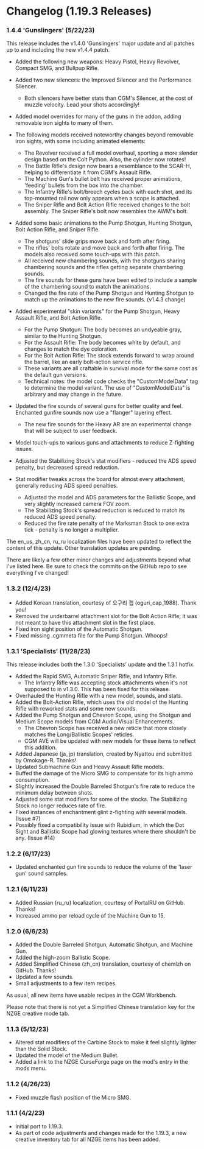 # Changelog (1.19.3 Releases)




### 1.4.4 'Gunslingers' (5/22/23)
This release includes the v1.4.0 'Gunslingers' major update and all patches up to and including the new v1.4.4 patch.

* Added the following new weapons: Heavy Pistol, Heavy Revolver, Compact SMG, and Bullpup Rifle.
* Added two new silencers: the Improved Silencer and the Performance Silencer.
  -  Both silencers have better stats than CGM's Silencer, at the cost of muzzle velocity. Lead your shots accordingly!
  
* Added model overrides for many of the guns in the addon, adding removable iron sights to many of them.
* The following models received noteworthy changes beyond removable iron sights, with some including animated elements:
  -  The Revolver received a full model overhaul, sporting a more slender design based on the Colt Python. Also, the cylinder now rotates!
  -  The Battle Rifle's design now bears a resemblance to the SCAR-H, helping to differentiate it from CGM's Assault Rifle.
  -  The Machine Gun's bullet belt has received proper animations, 'feeding' bullets from the box into the chamber.
  -  The Infantry Rifle's bolt/breech cycles back with each shot, and its top-mounted rail now only appears when a scope is attached.
  -  The Sniper Rifle and Bolt Action Rifle received changes to the bolt assembly. The Sniper Rifle's bolt now resembles the AWM's bolt.
  
* Added some basic animations to the Pump Shotgun, Hunting Shotgun, Bolt Action Rifle, and Sniper Rifle.
  -  The shotguns' slide grips move back and forth after firing.
  -  The rifles' bolts rotate and move back and forth after firing. The models also received some touch-ups with this patch.
  -  All received new chambering sounds, with the shotguns sharing chambering sounds and the rifles getting separate chambering sounds.
  -  The fire sounds for these guns have been edited to include a sample of the chambering sound to match the animations.
  -  Changed the fire rate of the Pump Shotgun and Hunting Shotgun to match up the animations to the new fire sounds. (v1.4.3 change)
  
* Added experimental "skin variants" for the Pump Shotgun, Heavy Assault Rifle, and Bolt Action Rifle.
  -  For the Pump Shotgun: The body becomes an undyeable gray, similar to the Hunting Shotgun.
  -  For the Assault Rifle: The body becomes white by default, and changes to match the dye coloration.
  -  For the Bolt Action Rifle: The stock extends forward to wrap around the barrel, like an early bolt-action service rifle.
  -  These variants are all craftable in survival mode for the same cost as the default gun versions.
  -  Technical notes: the model code checks the "CustomModelData" tag to determine the model variant. The use of "CustomModelData" is arbitrary and may change in the future.

* Updated the fire sounds of several guns for better quality and feel. Enchanted gunfire sounds now use a "flanger" layering effect.
  -  The new fire sounds for the Heavy AR are an experimental change that will be subject to user feedback.
* Model touch-ups to various guns and attachments to reduce Z-fighting issues.
* Adjusted the Stabilizing Stock's stat modifiers - reduced the ADS speed penalty, but decreased spread reduction.
* Stat modifier tweaks across the board for almost every attachment, generally reducing ADS speed penalties.
  -  Adjusted the model and ADS parameters for the Ballistic Scope, and very slightly increased camera FOV zoom.
  -  The Stabilizing Stock's spread reduction is reduced to match its reduced ADS speed penalty.
  -  Reduced the fire rate penalty of the Marksman Stock to one extra tick - penalty is no longer a multiplier.

The en_us, zh_cn, ru_ru localization files have been updated to reflect the content of this update. Other translation updates are pending.

There are likely a few other minor changes and adjustments beyond what I've listed here. Be sure to check the commits on the GitHub repo to see everything I've changed!

### 1.3.2 (12/4/23)
* Added Korean translation, courtesy of 오구리 캡 (oguri_cap_1988). Thank you!
* Removed the underbarrel attachment slot for the Bolt Action Rifle; it was not meant to have this attachment slot in the first place.
* Fixed iron sight position of the Automatic Shotgun.
* Fixed missing .cgmmeta file for the Pump Shotgun. Whoops!

### 1.3.1 'Specialists' (11/28/23)
This release includes both the 1.3.0 'Specialists' update and the 1.3.1 hotfix.

* Added the Rapid SMG, Automatic Sniper Rifle, and Infantry Rifle.
  -  The Infantry Rifle was accepting stock attachments when it's not supposed to in v1.3.0. This has been fixed for this release.
* Overhauled the Hunting Rifle with a new model, sounds, and stats.
* Added the Bolt-Action Rifle, which uses the old model of the Hunting Rifle with reworked stats and some new sounds.
* Added the Pump Shotgun and Chevron Scope, using the Shotgun and Medium Scope models from CGM Audio/Visual Enhancements.
  -  The Chevron Scope has received a new reticle that more closely matches the Long/Ballistic Scopes' reticles.
  -  CGM AVE will be updated with new models for these items to reflect this addition.
* Added Japanese (ja_jp) translation, created by Nyattou and submitted by Omokage-R. Thanks!
* Updated Submachine Gun and Heavy Assault Rifle models.
* Buffed the damage of the Micro SMG to compensate for its high ammo consumption.
* Slightly increased the Double Barreled Shotgun's fire rate to reduce the minimum delay between shots.
* Adjusted some stat modifiers for some of the stocks. The Stabilizing Stock no longer reduces rate of fire.
* Fixed instances of enchantment glint z-fighting with several models. (Issue #7)
* Possibly fixed a compatibility issue with Rubidium, in which the Dot Sight and Ballistic Scope had glowing textures where there shouldn't be any. (Issue #14)


### 1.2.2 (6/17/23)
* Updated enchanted gun fire sounds to reduce the volume of the 'laser gun' sound samples.

### 1.2.1 (6/11/23)
* Added Russian (ru_ru) localization, courtesy of PortalRU on GitHub. Thanks!
* Increased ammo per reload cycle of the Machine Gun to 15.

### 1.2.0 (6/6/23)
* Added the Double Barreled Shotgun, Automatic Shotgun, and Machine Gun.
* Added the high-zoom Ballistic Scope.
* Added Simplified Chinese (zh_cn) translation, courtesy of chemlzh on GitHub. Thanks!
* Updated a few sounds.
* Small adjustments to a few item recipes.

As usual, all new items have usable recipes in the CGM Workbench.

Please note that there is not yet a Simplified Chinese translation key for the NZGE creative mode tab.

### 1.1.3 (5/12/23)
* Altered stat modifiers of the Carbine Stock to make it feel slightly lighter than the Solid Stock.
* Updated the model of the Medium Bullet.
* Added a link to the NZGE CurseForge page on the mod's entry in the mods menu.

### 1.1.2 (4/26/23)
* Fixed muzzle flash position of the Micro SMG.

### 1.1.1 (4/2/23)
* Initial port to 1.19.3.
* As part of code adjustments and changes made for the 1.19.3, a new creative inventory tab for all NZGE items has been added.